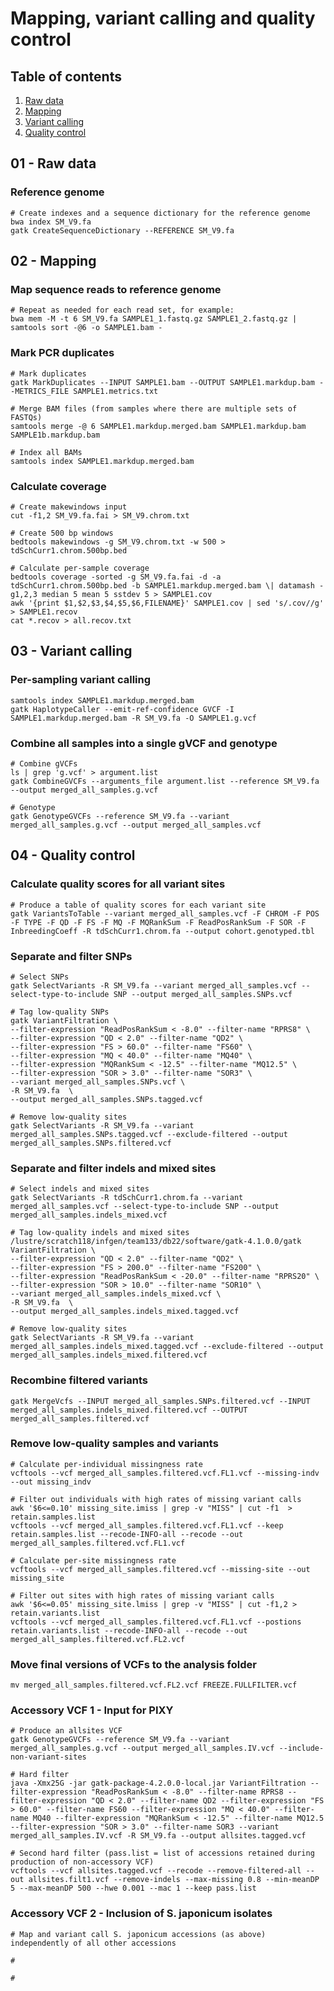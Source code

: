 # Mapping, variant calling and quality control

## Table of contents
1. [Raw data](#raw)
2. [Mapping](#mapping)
3. [Variant calling](#variantcalling)
4. [Quality control](#qc)

## 01 - Raw data <a name="raw"></a>
### Reference genome
```
# Create indexes and a sequence dictionary for the reference genome
bwa index SM_V9.fa
gatk CreateSequenceDictionary --REFERENCE SM_V9.fa
```
## 02 - Mapping <a name="mapping"></a>
### Map sequence reads to reference genome
```
# Repeat as needed for each read set, for example:
bwa mem -M -t 6 SM_V9.fa SAMPLE1_1.fastq.gz SAMPLE1_2.fastq.gz | samtools sort -@6 -o SAMPLE1.bam -
```
### Mark PCR duplicates
```
# Mark duplicates
gatk MarkDuplicates --INPUT SAMPLE1.bam --OUTPUT SAMPLE1.markdup.bam --METRICS_FILE SAMPLE1.metrics.txt

# Merge BAM files (from samples where there are multiple sets of FASTQs)
samtools merge -@ 6 SAMPLE1.markdup.merged.bam SAMPLE1.markdup.bam SAMPLE1b.markdup.bam

# Index all BAMs
samtools index SAMPLE1.markdup.merged.bam
```
### Calculate coverage
```
# Create makewindows input
cut -f1,2 SM_V9.fa.fai > SM_V9.chrom.txt

# Create 500 bp windows
bedtools makewindows -g SM_V9.chrom.txt -w 500 > tdSchCurr1.chrom.500bp.bed

# Calculate per-sample coverage
bedtools coverage -sorted -g SM_V9.fa.fai -d -a tdSchCurr1.chrom.500bp.bed -b SAMPLE1.markdup.merged.bam \| datamash -g1,2,3 median 5 mean 5 sstdev 5 > SAMPLE1.cov
awk '{print $1,$2,$3,$4,$5,$6,FILENAME}' SAMPLE1.cov | sed 's/.cov//g' > SAMPLE1.recov
cat *.recov > all.recov.txt
```
## 03 - Variant calling <a name="variantcalling"></a>

### Per-sampling variant calling
```
samtools index SAMPLE1.markdup.merged.bam
gatk HaplotypeCaller --emit-ref-confidence GVCF -I SAMPLE1.markdup.merged.bam -R SM_V9.fa -O SAMPLE1.g.vcf
```
### Combine all samples into a single gVCF and genotype
```
# Combine gVCFs
ls | grep 'g.vcf' > argument.list
gatk CombineGVCFs --arguments_file argument.list --reference SM_V9.fa --output merged_all_samples.g.vcf

# Genotype
gatk GenotypeGVCFs --reference SM_V9.fa --variant merged_all_samples.g.vcf --output merged_all_samples.vcf
```
## 04 - Quality control <a name="qc"></a>
### Calculate quality scores for all variant sites
```
# Produce a table of quality scores for each variant site
gatk VariantsToTable --variant merged_all_samples.vcf -F CHROM -F POS -F TYPE -F QD -F FS -F MQ -F MQRankSum -F ReadPosRankSum -F SOR -F InbreedingCoeff -R tdSchCurr1.chrom.fa --output cohort.genotyped.tbl
```
### Separate and filter SNPs
```
# Select SNPs
gatk SelectVariants -R SM_V9.fa --variant merged_all_samples.vcf --select-type-to-include SNP --output merged_all_samples.SNPs.vcf

# Tag low-quality SNPs
gatk VariantFiltration \
--filter-expression "ReadPosRankSum < -8.0" --filter-name "RPRS8" \
--filter-expression "QD < 2.0" --filter-name "QD2" \
--filter-expression "FS > 60.0" --filter-name "FS60" \
--filter-expression "MQ < 40.0" --filter-name "MQ40" \
--filter-expression "MQRankSum < -12.5" --filter-name "MQ12.5" \
--filter-expression "SOR > 3.0" --filter-name "SOR3" \
--variant merged_all_samples.SNPs.vcf \
-R SM_V9.fa  \
--output merged_all_samples.SNPs.tagged.vcf

# Remove low-quality sites
gatk SelectVariants -R SM_V9.fa --variant merged_all_samples.SNPs.tagged.vcf --exclude-filtered --output merged_all_samples.SNPs.filtered.vcf
```
### Separate and filter indels and mixed sites
```
# Select indels and mixed sites
gatk SelectVariants -R tdSchCurr1.chrom.fa --variant merged_all_samples.vcf --select-type-to-include SNP --output merged_all_samples.indels_mixed.vcf

# Tag low-quality indels and mixed sites
/lustre/scratch118/infgen/team133/db22/software/gatk-4.1.0.0/gatk VariantFiltration \
--filter-expression "QD < 2.0" --filter-name "QD2" \
--filter-expression "FS > 200.0" --filter-name "FS200" \
--filter-expression "ReadPosRankSum < -20.0" --filter-name "RPRS20" \
--filter-expression "SOR > 10.0" --filter-name "SOR10" \
--variant merged_all_samples.indels_mixed.vcf \
-R SM_V9.fa  \
--output merged_all_samples.indels_mixed.tagged.vcf

# Remove low-quality sites
gatk SelectVariants -R SM_V9.fa --variant merged_all_samples.indels_mixed.tagged.vcf --exclude-filtered --output merged_all_samples.indels_mixed.filtered.vcf
```
### Recombine filtered variants
```
gatk MergeVcfs --INPUT merged_all_samples.SNPs.filtered.vcf --INPUT merged_all_samples.indels_mixed.filtered.vcf --OUTPUT merged_all_samples.filtered.vcf
```
### Remove low-quality samples and variants 
```
# Calculate per-individual missingness rate 
vcftools --vcf merged_all_samples.filtered.vcf.FL1.vcf --missing-indv --out missing_indv

# Filter out individuals with high rates of missing variant calls
awk '$6<=0.10' missing_site.imiss | grep -v "MISS" | cut -f1  > retain.samples.list
vcftools --vcf merged_all_samples.filtered.vcf.FL1.vcf --keep retain.samples.list --recode-INFO-all --recode --out merged_all_samples.filtered.vcf.FL1.vcf  

# Calculate per-site missingness rate 
vcftools --vcf merged_all_samples.filtered.vcf --missing-site --out missing_site

# Filter out sites with high rates of missing variant calls
awk '$6<=0.05' missing_site.lmiss | grep -v "MISS" | cut -f1,2 > retain.variants.list
vcftools --vcf merged_all_samples.filtered.vcf.FL1.vcf --postions retain.variants.list --recode-INFO-all --recode --out merged_all_samples.filtered.vcf.FL2.vcf 
```
### Move final versions of VCFs to the analysis folder
```
mv merged_all_samples.filtered.vcf.FL2.vcf FREEZE.FULLFILTER.vcf
```
### Accessory VCF 1 - Input for PIXY
```
# Produce an allsites VCF
gatk GenotypeGVCFs --reference SM_V9.fa --variant merged_all_samples.g.vcf --output merged_all_samples.IV.vcf --include-non-variant-sites

# Hard filter
java -Xmx25G -jar gatk-package-4.2.0.0-local.jar VariantFiltration --filter-expression "ReadPosRankSum < -8.0" --filter-name RPRS8 --filter-expression "QD < 2.0" --filter-name QD2 --filter-expression "FS > 60.0" --filter-name FS60 --filter-expression "MQ < 40.0" --filter-name MQ40 --filter-expression "MQRankSum < -12.5" --filter-name MQ12.5 --filter-expression "SOR > 3.0" --filter-name SOR3 --variant merged_all_samples.IV.vcf -R SM_V9.fa --output allsites.tagged.vcf

# Second hard filter (pass.list = list of accessions retained during production of non-accessory VCF)
vcftools --vcf allsites.tagged.vcf --recode --remove-filtered-all --out allsites.filt1.vcf --remove-indels --max-missing 0.8 --min-meanDP 5 --max-meanDP 500 --hwe 0.001 --mac 1 --keep pass.list
```
### Accessory VCF 2 - Inclusion of S. japonicum isolates
```
# Map and variant call S. japonicum accessions (as above) independently of all other accessions

# 

# 
```
